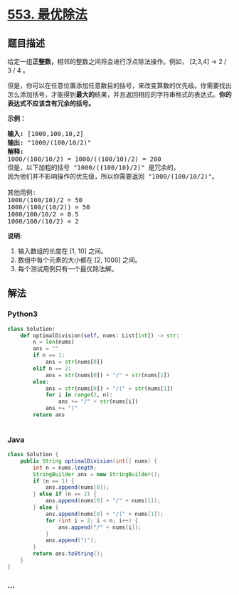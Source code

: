 # [553. 最优除法](https://leetcode-cn.com/problems/optimal-division)



## 题目描述

<!-- 这里写题目描述 -->

<p>给定一组<strong>正整数，</strong>相邻的整数之间将会进行浮点除法操作。例如，&nbsp;[2,3,4] -&gt; 2 / 3 / 4 。</p>

<p>但是，你可以在任意位置添加任意数目的括号，来改变算数的优先级。你需要找出怎么添加括号，才能得到<strong>最大的</strong>结果，并且返回相应的字符串格式的表达式。<strong>你的表达式不应该含有冗余的括号。</strong></p>

<p><strong>示例：</strong></p>

<pre>
<strong>输入:</strong> [1000,100,10,2]
<strong>输出:</strong> &quot;1000/(100/10/2)&quot;
<strong>解释:</strong>
1000/(100/10/2) = 1000/((100/10)/2) = 200
但是，以下加粗的括号 &quot;1000/(<strong>(</strong>100/10<strong>)</strong>/2)&quot; 是冗余的，
因为他们并不影响操作的优先级，所以你需要返回 &quot;1000/(100/10/2)&quot;。

其他用例:
1000/(100/10)/2 = 50
1000/(100/(10/2)) = 50
1000/100/10/2 = 0.5
1000/100/(10/2) = 2
</pre>

<p><strong>说明:</strong></p>

<ol>
	<li>输入数组的长度在 [1, 10] 之间。</li>
	<li>数组中每个元素的大小都在 [2, 1000] 之间。</li>
	<li>每个测试用例只有一个最优除法解。</li>
</ol>


## 解法

<!-- 这里可写通用的实现逻辑 -->

<!-- tabs:start -->

### **Python3**

<!-- 这里可写当前语言的特殊实现逻辑 -->

```python
class Solution:
    def optimalDivision(self, nums: List[int]) -> str:
        n = len(nums)
        ans = ""
        if n == 1:
            ans = str(nums[0])
        elif n == 2:
            ans = str(nums[0]) + "/" + str(nums[1])
        else:
            ans = str(nums[0]) + "/(" + str(nums[1])
            for i in range(2, n):
                ans += "/" + str(nums[i])
            ans += ")"
        return ans
            
```

### **Java**

<!-- 这里可写当前语言的特殊实现逻辑 -->

```java
class Solution {
    public String optimalDivision(int[] nums) {
        int n = nums.length;
        StringBuilder ans = new StringBuilder();
        if (n == 1) {
            ans.append(nums[0]);
        } else if (n == 2) {
            ans.append(nums[0] + "/" + nums[1]);
        } else {
            ans.append(nums[0] + "/(" + nums[1]);
            for (int i = 2; i < n; i++) {
                ans.append("/" + nums[i]);
            }
            ans.append(")");
        } 
        return ans.toString();
    }
}
```

### **...**

```

```

<!-- tabs:end -->
